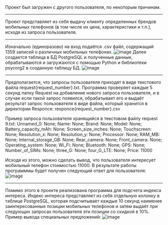 Проект был загружен с другого пользователя, по некоторым причинам. 
_________________________________________________________________________________________________________________________________________________________________________________________________________________________________________________________________________________

Проект представляет из себя выдачу клиенту определенных брендов мобильных телефонов (в том числе их цена, характеристики и т.п.), исходя из запроса пользователя.
_________________________________________________________________________________________________________________________________________________________________________________________________________________________________________________________________________________

Изначально (единоразово) на вход подаётся .csv файл, содержащий 1359 записей о различных мобильных телефонах. 
![image](https://github.com/IvanGoldesov/phone_selection_db/assets/151615150/b00bd2be-e5cc-4782-8bae-dd7dc086ffbc)
Далее создается таблица в БД PostgreSQL и полученные данные, обрабатываются и загружаются с помощью Python и библиотеки psycorg2 в созданную таблицу БД.
![image](https://github.com/IvanGoldesov/phone_selection_db/assets/151615150/ba0f14cc-eafc-41ed-a8cf-4d93410c9f3c)

_________________________________________________________________________________________________________________________________________________________________________________________________________________________________________________________________________________

Предполагается, что запросы пользователя приходят в виде текстового файла request{request_number}.txt. 
Программа проверяет каждые 5 секунд папку Request на добавление нового запроса пользователя, и в случае если такой запрос появился, обрабатывает его и выдаёт результат запрос пользователя в виде файла, который хранится в директории Responce: responce{request_number}.csv

Пример запроса пользователя хранящийся в текстовом файлу request 9.txt:
Unnamed_0: None; Name: None; Brand: None; Model: None; Battery_capacity_mAh: None; Screen_size_inches: None; Touchscreen: None; Resolution_x: None; Resolution_y: None; Processor: None; RAM_MB: None; Internal_storage_GB: None; Rear_camera: None; Front_camera: None; Operating_system: None; Wi_Fi: None; Bluetooth: None; GPS: None; Number_of_SIMs: None; three_G: None; four_G_LTE: None; Price: 11000

Исходя из этого, можно сделать вывод, что пользователя интересует мобильный телефон стоимостью 11000.
В результате работы программмы будет получен следующий ответ для пользователя:
![image](https://github.com/IvanGoldesov/phone_selection_db/assets/151615150/cfa10d9b-c833-4691-9f5f-15c84b8e0304)

_________________________________________________________________________________________________________________________________________________________________________________________________________________________________________________________________________________

Помимо этого в проекте реализована программа для подсчета индекса интереса. Индекс интереса представляет из себя отдельную колонку в таблице PostgreSQL, которая подсчитывает каждые 10 секунд наименее заинтересованные позиции мобильных телефонов и затем выдаёт при следующих запросах пользователя эти позиции со скидкой в 10%.
Пример вывода специальных предложений:
![image](https://github.com/IvanGoldesov/phone_selection_db/assets/151615150/4cc01105-f58a-4f9c-b421-6cf8c22fd49a)
